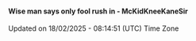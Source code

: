 #### Wise man says only fool rush in - McKidKneeKaneSir
Updated on 18/02/2025 - 08:14:51 (UTC) Time Zone
